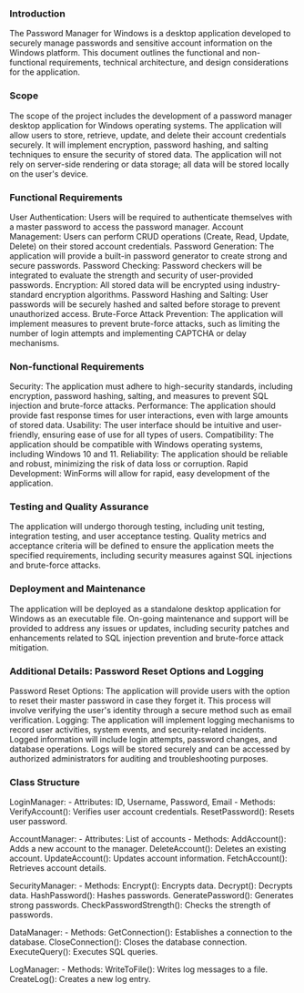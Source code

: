 ### Introduction
The Password Manager for Windows is a desktop application developed to securely manage passwords and sensitive account information on the Windows platform. This document outlines the functional and non-functional requirements, technical architecture, and design considerations for the application.
### Scope
The scope of the project includes the development of a password manager desktop application for Windows operating systems. The application will allow users to store, retrieve, update, and delete their account credentials securely. It will implement encryption, password hashing, and salting techniques to ensure the security of stored data. The application will not rely on server-side rendering or data storage; all data will be stored locally on the user's device.
### Functional Requirements
User Authentication: Users will be required to authenticate themselves with a master password to access the password manager.
Account Management: Users can perform CRUD operations (Create, Read, Update, Delete) on their stored account credentials.
Password Generation: The application will provide a built-in password generator to create strong and secure passwords.
Password Checking: Password checkers will be integrated to evaluate the strength and security of user-provided passwords.
Encryption: All stored data will be encrypted using industry-standard encryption algorithms.
Password Hashing and Salting: User passwords will be securely hashed and salted before storage to prevent unauthorized access.
Brute-Force Attack Prevention: The application will implement measures to prevent brute-force attacks, such as limiting the number of login attempts and implementing CAPTCHA or delay mechanisms.
### Non-functional Requirements 
Security: The application must adhere to high-security standards, including encryption, password hashing, salting, and measures to prevent SQL injection and brute-force attacks.
Performance: The application should provide fast response times for user interactions, even with large amounts of stored data.
Usability: The user interface should be intuitive and user-friendly, ensuring ease of use for all types of users.
Compatibility: The application should be compatible with Windows operating systems, including Windows 10 and 11.
Reliability: The application should be reliable and robust, minimizing the risk of data loss or corruption.
Rapid Development: WinForms will allow for rapid, easy development of the application.
### Testing and Quality Assurance
The application will undergo thorough testing, including unit testing, integration testing, and user acceptance testing.
Quality metrics and acceptance criteria will be defined to ensure the application meets the specified requirements, including security measures against SQL injections and brute-force attacks.
### Deployment and Maintenance
The application will be deployed as a standalone desktop application for Windows as an executable file.
On-going maintenance and support will be provided to address any issues or updates, including security patches and enhancements related to SQL injection prevention and brute-force attack mitigation.
### Additional Details: Password Reset Options and Logging
Password Reset Options: The application will provide users with the option to reset their master password in case they forget it. This process will involve verifying the user's identity through a secure method such as email verification.
Logging: The application will implement logging mechanisms to record user activities, system events, and security-related incidents. Logged information will include login attempts, password changes, and database operations. Logs will be stored securely and can be accessed by authorized administrators for auditing and troubleshooting purposes.


### Class Structure
  LoginManager:
      - Attributes: ID, Username, Password, Email
      - Methods:
          VerifyAccount(): Verifies user account credentials.
          ResetPassword(): Resets user password.

  AccountManager:
      - Attributes: List of accounts
      - Methods:
          AddAccount(): Adds a new account to the manager.
          DeleteAccount(): Deletes an existing account.
          UpdateAccount(): Updates account information.
          FetchAccount(): Retrieves account details.

  SecurityManager:
      - Methods:
          Encrypt(): Encrypts data.
          Decrypt(): Decrypts data.
          HashPassword(): Hashes passwords.
          GeneratePassword(): Generates strong passwords.
          CheckPasswordStrength(): Checks the strength of passwords.

  DataManager:
      - Methods:
          GetConnection(): Establishes a connection to the database.
          CloseConnection(): Closes the database connection.
          ExecuteQuery(): Executes SQL queries.

  LogManager:
      - Methods:
          WriteToFile(): Writes log messages to a file.
          CreateLog(): Creates a new log entry.


